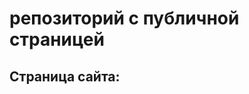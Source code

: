 # репозиторий с публичной страницей
## Страница сайта:
<!-- Здесь будет ссылка на публичную старницу -->